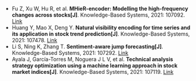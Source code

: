 * Fu Z, Xu W, Hu R, et al. <b>MHieR-encoder: Modelling the high-frequency changes across stocks[J]</b>. Knowledge-Based Systems, 2021: 107092. [Link](https://www.sciencedirect.com/science/article/pii/S0950705121003555)
* Huang Y, Mao X, Deng Y. <b>Natural visibility encoding for time series and its application in stock trend prediction[J]</b>. Knowledge-Based Systems, 2021: 107478. [Link](https://www.sciencedirect.com/science/article/pii/S0950705121007401)
* Li S, Ning K, Zhang T. <b>Sentiment-aware jump forecasting[J]</b>. Knowledge-Based Systems, 2021: 107292. [Link](https://www.sciencedirect.com/science/article/pii/S0950705121005542)
* Ayala J, García-Torres M, Noguera J L V, et al. <b>Technical analysis strategy optimization using a machine learning approach in stock market indices[J]</b>. Knowledge-Based Systems, 2021: 107119. [Link](https://www.sciencedirect.com/science/article/pii/S0950705121003828)
